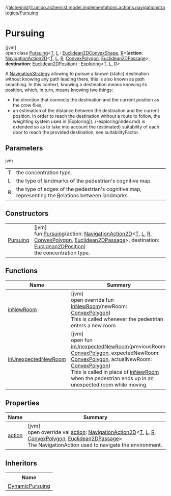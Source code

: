 //[alchemist](../../../index.md)/[it.unibo.alchemist.model.implementations.actions.navigationstrategies](../index.md)/[Pursuing](index.md)

# Pursuing

[jvm]\
open class [Pursuing](index.md)<[T](index.md), [L](index.md) : [Euclidean2DConvexShape](../../it.unibo.alchemist.model.interfaces.geometry.euclidean2d/index.md#-786369621%2FClasslikes%2F-267951372), [R](index.md)>(**action**: [NavigationAction2D](../../it.unibo.alchemist.model.interfaces/index.md#-517309547%2FClasslikes%2F-267951372)<[T](index.md), [L](index.md), [R](index.md), [ConvexPolygon](../../it.unibo.alchemist.model.interfaces.geometry.euclidean2d/-convex-polygon/index.md), [Euclidean2DPassage](../../it.unibo.alchemist.model.interfaces.geometry.euclidean2d.graph/-euclidean2-d-passage/index.md)>, **destination**: [Euclidean2DPosition](../../it.unibo.alchemist.model.implementations.positions/-euclidean2-d-position/index.md)) : [Exploring](../-exploring/index.md)<[T](index.md), [L](index.md), [R](index.md)> 

A [NavigationStrategy](../../it.unibo.alchemist.model.interfaces/-navigation-strategy/index.md) allowing to pursue a known (static) destination without knowing any path leading there, this is also known as path searching. In this context, knowing a destination means knowing its position, which, in turn, means knowing two things:

<ul><li>the direction that connects the destination and the current position as the crow flies,</li><li>an estimation of the distance between the destination and the current position. In order to reach the destination without a route to follow, the weighting system used in [Exploring](../-exploring/index.md) is extended so as to take into account the (estimated) suitability of each door to reach the provided destination, see suitabilityFactor.</li></ul>

## Parameters

jvm

| | |
|---|---|
| T | the concentration type. |
| L | the type of landmarks of the pedestrian's cognitive map. |
| R | the type of edges of the pedestrian's cognitive map, representing the [R](index.md)elations between landmarks. |

## Constructors

| | |
|---|---|
| [Pursuing](-pursuing.md) | [jvm]<br>fun [Pursuing](-pursuing.md)(action: [NavigationAction2D](../../it.unibo.alchemist.model.interfaces/index.md#-517309547%2FClasslikes%2F-267951372)<[T](index.md), [L](index.md), [R](index.md), [ConvexPolygon](../../it.unibo.alchemist.model.interfaces.geometry.euclidean2d/-convex-polygon/index.md), [Euclidean2DPassage](../../it.unibo.alchemist.model.interfaces.geometry.euclidean2d.graph/-euclidean2-d-passage/index.md)>, destination: [Euclidean2DPosition](../../it.unibo.alchemist.model.implementations.positions/-euclidean2-d-position/index.md))<br>the concentration type. |

## Functions

| Name | Summary |
|---|---|
| [inNewRoom](in-new-room.md) | [jvm]<br>open override fun [inNewRoom](in-new-room.md)(newRoom: [ConvexPolygon](../../it.unibo.alchemist.model.interfaces.geometry.euclidean2d/-convex-polygon/index.md))<br>This is called whenever the pedestrian enters a new room. |
| [inUnexpectedNewRoom](index.md#-1340250552%2FFunctions%2F-267951372) | [jvm]<br>open fun [inUnexpectedNewRoom](index.md#-1340250552%2FFunctions%2F-267951372)(previousRoom: [ConvexPolygon](../../it.unibo.alchemist.model.interfaces.geometry.euclidean2d/-convex-polygon/index.md), expectedNewRoom: [ConvexPolygon](../../it.unibo.alchemist.model.interfaces.geometry.euclidean2d/-convex-polygon/index.md), actualNewRoom: [ConvexPolygon](../../it.unibo.alchemist.model.interfaces.geometry.euclidean2d/-convex-polygon/index.md))<br>This is called in place of [inNewRoom](../../it.unibo.alchemist.model.interfaces/-navigation-strategy/in-new-room.md) when the pedestrian ends up in an unexpected room while moving. |

## Properties

| Name | Summary |
|---|---|
| [action](index.md#-1390831198%2FProperties%2F-267951372) | [jvm]<br>open override val [action](index.md#-1390831198%2FProperties%2F-267951372): [NavigationAction2D](../../it.unibo.alchemist.model.interfaces/index.md#-517309547%2FClasslikes%2F-267951372)<[T](index.md), [L](index.md), [R](index.md), [ConvexPolygon](../../it.unibo.alchemist.model.interfaces.geometry.euclidean2d/-convex-polygon/index.md), [Euclidean2DPassage](../../it.unibo.alchemist.model.interfaces.geometry.euclidean2d.graph/-euclidean2-d-passage/index.md)><br>The NavigationAction used to navigate the environment. |

## Inheritors

| Name |
|---|
| [DynamicPursuing](../-dynamic-pursuing/index.md) |
